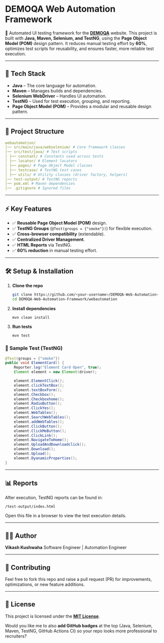 # DEMOQA Web Automation Framework

🚀 Automated UI testing framework for the **[DEMOQA](https://demoqa.com/)** website. This project is built with **Java, Maven, Selenium, and TestNG**, using the **Page Object Model (POM)** design pattern. It reduces manual testing effort by **60%**, optimizes test scripts for reusability, and ensures faster, more reliable test execution.

-----

## 📌 Tech Stack

  * **Java** – The core language for automation.
  * **Maven** – Manages builds and dependencies.
  * **Selenium WebDriver** – Handles UI automation.
  * **TestNG** – Used for test execution, grouping, and reporting.
  * **Page Object Model (POM)** – Provides a modular and reusable design pattern.

-----

## 📂 Project Structure

```yaml
webautomation/
│── src/main/java/webselenium/ # Core framework classes
│── src/test/java/ # Test scripts
│ ├── constant/ # Constants used across tests
│ ├── locator/ # Element locators
│ ├── pages/ # Page Object Model classes
│ ├── testcase/ # TestNG test cases
│ ├── utils/ # Utility classes (driver factory, helpers)
│── test-output/ # TestNG reports
│── pom.xml # Maven dependencies
│── .gitignore # Ignored files
```

-----

## ⚡ Key Features

  * ✅ **Reusable Page Object Model (POM)** design.
  * ✅ **TestNG Groups** (`@Test(groups = {"smoke"})`) for flexible execution.
  * ✅ **Cross-browser compatibility** (extendable).
  * ✅ **Centralized Driver Management**.
  * ✅ **HTML Reports** via TestNG.
  * ✅ **60% reduction** in manual testing effort.

-----

## 🛠️ Setup & Installation

1.  **Clone the repo**

    ```bash
    git clone https://github.com/<your-username>/DEMOQA-Web-Automation-Framework.git
    cd DEMOQA-Web-Automation-Framework/webautomation
    ```

2.  **Install dependencies**

    ```bash
    mvn clean install
    ```

3.  **Run tests**

    ```bash
    mvn test
    ```

### 🧪 Sample Test (TestNG)

```java
@Test(groups = {"smoke"})
public void ElementCard() {
    Reporter.log("Element Card Open", true);
    Element element = new Element(driver);

    element.ElementClick();
    element.clickTextBox();
    element.textBoxForm();
    element.Checkbox();
    element.Checkboxhome();
    element.RadioButton();
    element.ClickYes();
    element.WebTables();
    element.SearchWebTables();
    element.addWebTables();
    element.ClickButton();
    element.ClickMeButton();
    element.ClickLink();
    element.NavigateToHome();
    element.UploadAndDownloadclick();
    element.Download();
    element.Upload();
    element.DyanamicProperties();
}
```

-----

## 📊 Reports

After execution, TestNG reports can be found in:

```bash
/test-output/index.html
```

Open this file in a browser to view the test execution details.

-----

## 👨‍💻 Author

**Vikash Kushwaha** Software Engineer | Automation Engineer

-----

## 🌟 Contributing

Feel free to fork this repo and raise a pull request (PR) for improvements, optimizations, or new feature additions.

-----

## 📜 License

This project is licensed under the **[MIT License](https://opensource.org/licenses/MIT)**.

Would you like me to also **add GitHub badges** at the top (Java, Selenium, Maven, TestNG, GitHub Actions CI) so your repo looks more professional to recruiters?

